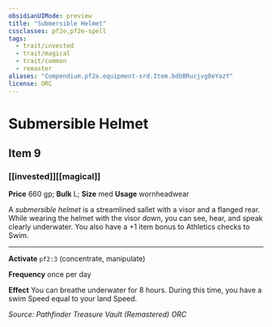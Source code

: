 ```yaml
---
obsidianUIMode: preview
title: "Submersible Helmet"
cssclasses: pf2e,pf2e-spell
tags:
  - trait/invested
  - trait/magical
  - trait/common
  - remaster
aliases: "Compendium.pf2e.equipment-srd.Item.bdbBRucjvg0eYazY"
license: ORC
---
```

# Submersible Helmet
## Item 9
### [[invested]][[magical]]


**Price** 660 gp; 
**Bulk** L; **Size** med
**Usage** wornheadwear

A _submersible helmet_ is a streamlined sallet with a visor and a flanged rear. While wearing the helmet with the visor down, you can see, hear, and speak clearly underwater. You also have a +1 item bonus to Athletics checks to Swim.

* * *

**Activate** `pf2:3` (concentrate, manipulate)

**Frequency** once per day

**Effect** You can breathe underwater for 8 hours. During this time, you have a swim Speed equal to your land Speed.

*Source: Pathfinder Treasure Vault (Remastered)*
*ORC*
